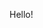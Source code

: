 <html>
    <head>
        <title>Test Site</title>
    </head>
    <body>
        <p>Hello!</p>
    </body>
</html>
